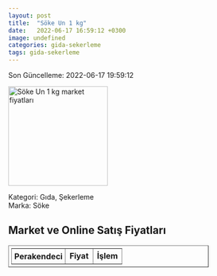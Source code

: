```yaml
---
layout: post
title:  "Söke Un 1 kg"
date:   2022-06-17 16:59:12 +0300
image: undefined
categories: gida-sekerleme
tags: gida-sekerleme
---
```


Son Güncelleme: 2022-06-17 19:59:12

<img src="undefined" width="200" alt="Söke Un 1 kg market fiyatları" />

Kategori: Gıda, Şekerleme
<br />
Marka: Söke

<h2>Market ve Online Satış Fiyatları</h2>

<table border="1" style="padding: 5px;width:80%;">
  <tr>
    <td style="padding: 5px;"><strong>Perakendeci</strong></td>
    <td><strong>Fiyat</strong></td>
    <td><strong>İşlem</strong></td>
  </tr>
  
</table>
